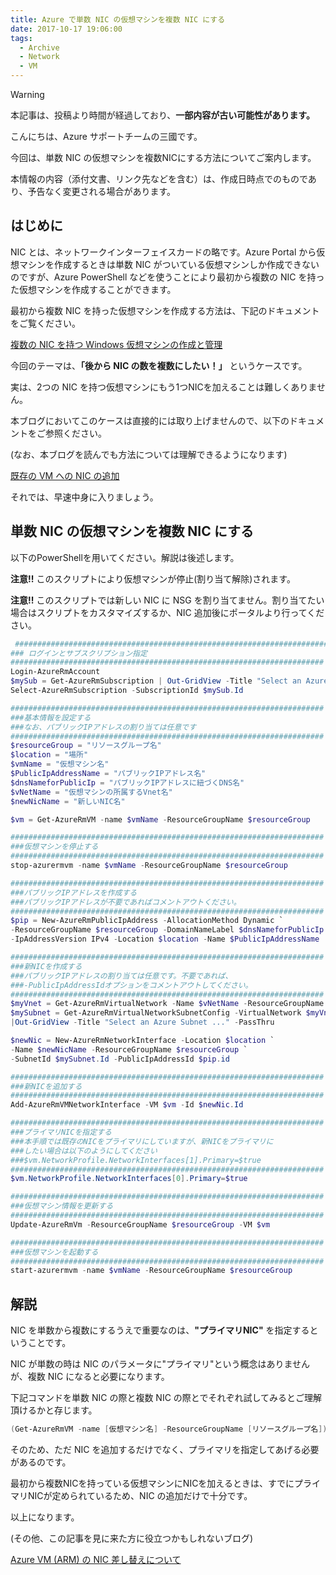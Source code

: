 ```yaml
---
title: Azure で単数 NIC の仮想マシンを複数 NIC にする
date: 2017-10-17 19:06:00 
tags:
  - Archive
  - Network
  - VM
---
```

> [!WARNING]
> 本記事は、投稿より時間が経過しており、**一部内容が古い可能性があります。**

こんにちは、Azure サポートチームの三國です。

今回は、単数 NIC の仮想マシンを複数NICにする方法についてご案内します。

本情報の内容（添付文書、リンク先などを含む）は、作成日時点でのものであり、予告なく変更される場合があります。

## はじめに

NIC とは、ネットワークインターフェイスカードの略です。Azure Portal から仮想マシンを作成するときは単数 NIC がついている仮想マシンしか作成できないのですが、Azure PowerShell などを使うことにより最初から複数の NIC を持った仮想マシンを作成することができます。

最初から複数 NIC を持った仮想マシンを作成する方法は、下記のドキュメントをご覧ください。

[複数の NIC を持つ Windows 仮想マシンの作成と管理](https://docs.microsoft.com/ja-jp/azure/virtual-machines/windows/multiple-nics#create-a-vm-with-multiple-nics)

今回のテーマは、**「後から NIC の数を複数にしたい！」** というケースです。

実は、2つの NIC を持つ仮想マシンにもう1つNICを加えることは難しくありません。

本ブログにおいてこのケースは直接的には取り上げませんので、以下のドキュメントをご参照ください。

(なお、本ブログを読んでも方法については理解できるようになります)

[既存の VM への NIC の追加](https://docs.microsoft.com/ja-jp/azure/virtual-machines/windows/multiple-nics#add-a-nic-to-an-existing-vm)

それでは、早速中身に入りましょう。

## 単数 NIC の仮想マシンを複数 NIC にする

以下のPowerShellを用いてください。解説は後述します。

**注意!!** このスクリプトにより仮想マシンが停止(割り当て解除)されます。

**注意!!** このスクリプトでは新しい NIC に NSG を割り当てません。割り当てたい場合はスクリプトをカスタマイズするか、NIC 追加後にポータルより行ってください。
```PowerShell
 ######################################################################
### ログインとサブスクリプション指定
######################################################################
Login-AzureRmAccount
$mySub = Get-AzureRmSubscription | Out-GridView -Title "Select an Azure Subscription ..." -PassThru
Select-AzureRmSubscription -SubscriptionId $mySub.Id 

######################################################################
###基本情報を設定する
###なお、パブリックIPアドレスの割り当ては任意です
######################################################################
$resourceGroup = "リソースグループ名"
$location = "場所"
$vmName = "仮想マシン名"
$PublicIpAddressName = "パブリックIPアドレス名"
$dnsNameforPublicIp = "パブリックIPアドレスに紐づくDNS名"
$vNetName = "仮想マシンの所属するVnet名"
$newNicName = "新しいNIC名"

$vm = Get-AzureRmVM -name $vmName -ResourceGroupName $resourceGroup

######################################################################
###仮想マシンを停止する
######################################################################
stop-azurermvm -name $vmName -ResourceGroupName $resourceGroup

######################################################################
###パブリックIPアドレスを作成する
###パブリックIPアドレスが不要であればコメントアウトください。
######################################################################
$pip = New-AzureRmPublicIpAddress -AllocationMethod Dynamic `
-ResourceGroupName $resourceGroup -DomainNameLabel $dnsNameforPublicIp `
-IpAddressVersion IPv4 -Location $location -Name $PublicIpAddressName

######################################################################
###新NICを作成する
###パブリックIPアドレスの割り当ては任意です。不要であれば、
###-PublicIpAddressIdオプションをコメントアウトしてください。
######################################################################
$myVnet = Get-AzureRmVirtualNetwork -Name $vNetName -ResourceGroupName $resourceGroup
$mySubnet = Get-AzureRmVirtualNetworkSubnetConfig -VirtualNetwork $myVnet `
|Out-GridView -Title "Select an Azure Subnet ..." -PassThru

$newNic = New-AzureRmNetworkInterface -Location $location `
-Name $newNicName -ResourceGroupName $resourceGroup `
-SubnetId $mySubnet.Id -PublicIpAddressId $pip.id

######################################################################
###新NICを追加する
######################################################################
Add-AzureRmVMNetworkInterface -VM $vm -Id $newNic.Id

######################################################################
###プライマリNICを指定する
###本手順では既存のNICをプライマリにしていますが、新NICをプライマリに
###したい場合は以下のようにしてください
###$vm.NetworkProfile.NetworkInterfaces[1].Primary=$true
######################################################################
$vm.NetworkProfile.NetworkInterfaces[0].Primary=$true

######################################################################
###仮想マシン情報を更新する
######################################################################
Update-AzureRmVm -ResourceGroupName $resourceGroup -VM $vm

######################################################################
###仮想マシンを起動する
######################################################################
start-azurermvm -name $vmName -ResourceGroupName $resourceGroup
```
## 解説

NIC を単数から複数にするうえで重要なのは、**"プライマリNIC"** を指定するということです。

NIC が単数の時は NIC のパラメータに"プライマリ"という概念はありませんが、複数 NIC になると必要になります。

下記コマンドを単数 NIC の際と複数 NIC の際とでそれぞれ試してみるとご理解頂けるかと存じます。
```PowerShell
(Get-AzureRmVM -name [仮想マシン名] -ResourceGroupName [リソースグループ名]).NetworkProfile.NetworkInterfaces
```
そのため、ただ NIC を追加するだけでなく、プライマリを指定してあげる必要があるのです。

最初から複数NICを持っている仮想マシンにNICを加えるときは、すでにプライマリNICが定められているため、NIC の追加だけで十分です。

以上になります。

(その他、この記事を見に来た方に役立つかもしれないブログ)

[Azure VM (ARM) の NIC 差し替えについて](https://jpaztech.github.io/blog/archive/azure-vm-arm-nic-change/)

